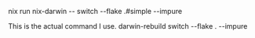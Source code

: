 nix run nix-darwin -- switch --flake .#simple --impure

This is the actual command I use.
darwin-rebuild switch --flake . --impure
